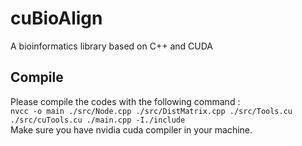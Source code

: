# cuBioAlign
A bioinformatics library based on C++ and CUDA

## Compile
Please compile the codes with the following command :   
`nvcc -o main ./src/Node.cpp ./src/DistMatrix.cpp ./src/Tools.cu ./src/cuTools.cu ./main.cpp -I./include`  
Make sure you have nvidia cuda compiler in your machine.